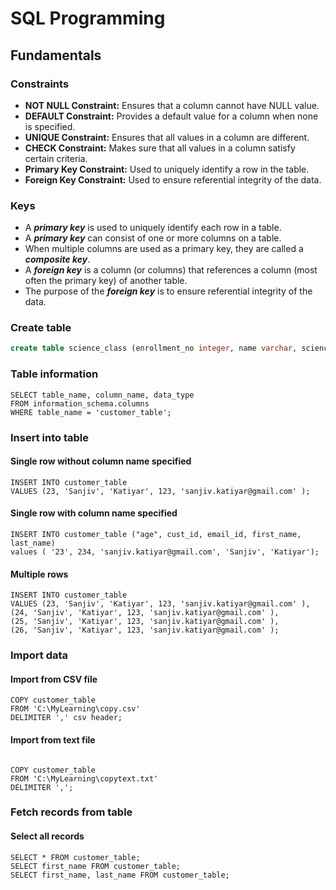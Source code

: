 # SQL Programming

## Fundamentals

### Constraints

- **NOT NULL Constraint:** Ensures that a column cannot have NULL value.
- **DEFAULT Constraint:** Provides a default value for a column when none is
specified.
- **UNIQUE Constraint:** Ensures that all values in a column are different.
- **CHECK Constraint:** Makes sure that all values in a column satisfy certain
criteria.
- **Primary Key Constraint:** Used to uniquely identify a row in the table.
- **Foreign Key Constraint:** Used to ensure referential integrity of the data.

### Keys

- A ***primary key*** is used to uniquely identify each row in a table.
- A ***primary key*** can consist of one or more columns on a table.
- When multiple columns are used as a primary key, they are called a
  ***composite key***.
- A ***foreign key*** is a column (or columns) that references a column (most often
the primary key) of another table.
- The purpose of the ***foreign key*** is to ensure referential integrity of the data.

### Create table

``` sql
create table science_class (enrollment_no integer, name varchar, science_mark int);
```

### Table information
```postgres-psql
SELECT table_name, column_name, data_type
FROM information_schema.columns
WHERE table_name = 'customer_table';
```

### Insert into table

#### Single row without column name specified
```postgres-psql
INSERT INTO customer_table 
VALUES (23, 'Sanjiv', 'Katiyar', 123, 'sanjiv.katiyar@gmail.com' );
```

#### Single row with column name specified
```postgres-psql
INSERT INTO customer_table ("age", cust_id, email_id, first_name, last_name)
values ( '23', 234, 'sanjiv.katiyar@gmail.com', 'Sanjiv', 'Katiyar');
```

#### Multiple rows
```postgres-psql
INSERT INTO customer_table 
VALUES (23, 'Sanjiv', 'Katiyar', 123, 'sanjiv.katiyar@gmail.com' ),
(24, 'Sanjiv', 'Katiyar', 123, 'sanjiv.katiyar@gmail.com' ),
(25, 'Sanjiv', 'Katiyar', 123, 'sanjiv.katiyar@gmail.com' ),
(26, 'Sanjiv', 'Katiyar', 123, 'sanjiv.katiyar@gmail.com' );
```

### Import data

#### Import from CSV file

```postgres-psql
COPY customer_table 
FROM 'C:\MyLearning\copy.csv' 
DELIMITER ',' csv header;
```

#### Import from text file

```postgres-psql

COPY customer_table 
FROM 'C:\MyLearning\copytext.txt' 
DELIMITER ',';

```

### Fetch records from table

#### Select all records 
```postgres-psql
SELECT * FROM customer_table;
SELECT first_name FROM customer_table;
SELECT first_name, last_name FROM customer_table;
```

